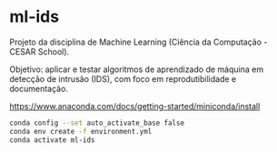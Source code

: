 # ml-ids

Projeto da disciplina de Machine Learning (Ciência da Computação - CESAR School).

Objetivo: aplicar e testar algoritmos de aprendizado de máquina em detecção de intrusão (IDS), com foco em reprodutibilidade e documentação.


https://www.anaconda.com/docs/getting-started/miniconda/install

   ```bash
   conda config --set auto_activate_base false 
   conda env create -f environment.yml
   conda activate ml-ids
   ```
